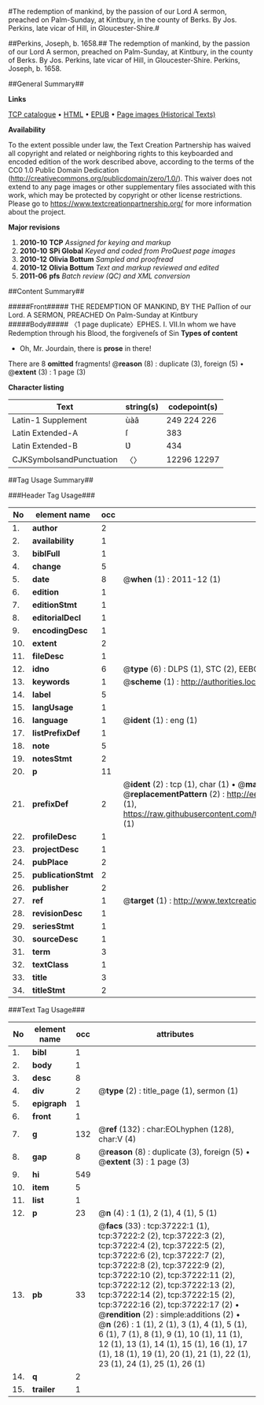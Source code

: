 #The redemption of mankind, by the passion of our Lord A sermon, preached on Palm-Sunday, at Kintbury, in the county of Berks. By Jos. Perkins, late vicar of Hill, in Gloucester-Shire.#

##Perkins, Joseph, b. 1658.##
The redemption of mankind, by the passion of our Lord A sermon, preached on Palm-Sunday, at Kintbury, in the county of Berks. By Jos. Perkins, late vicar of Hill, in Gloucester-Shire.
Perkins, Joseph, b. 1658.

##General Summary##

**Links**

[TCP catalogue](http://www.ota.ox.ac.uk/tcp/)  • 
[HTML](http://tei.it.ox.ac.uk/tcp/Texts-HTML/free/A54/A54378.html)  • 
[EPUB](http://tei.it.ox.ac.uk/tcp/Texts-EPUB/free/A54/A54378.epub) • 
[Page images (Historical Texts)](https://historicaltexts.jisc.ac.uk/eebo-99832748e)

**Availability**

To the extent possible under law, the Text Creation Partnership has waived all copyright and related or neighboring rights to this keyboarded and encoded edition of the work described above, according to the terms of the CC0 1.0 Public Domain Dedication (http://creativecommons.org/publicdomain/zero/1.0/). This waiver does not extend to any page images or other supplementary files associated with this work, which may be protected by copyright or other license restrictions. Please go to https://www.textcreationpartnership.org/ for more information about the project.

**Major revisions**

1. __2010-10__ __TCP__ *Assigned for keying and markup*
1. __2010-10__ __SPi Global__ *Keyed and coded from ProQuest page images*
1. __2010-12__ __Olivia Bottum__ *Sampled and proofread*
1. __2010-12__ __Olivia Bottum__ *Text and markup reviewed and edited*
1. __2011-06__ __pfs__ *Batch review (QC) and XML conversion*

##Content Summary##

#####Front#####
THE REDEMPTION OF MANKIND, BY THE Paſſion of our Lord. A SERMON, PREACHED On Palm-Sunday at Kintbury
#####Body#####
〈1 page duplicate〉EPHES. I. VII.In whom we have Redemption through his Blood, the forgiveneſs of Sin
**Types of content**

  * Oh, Mr. Jourdain, there is **prose** in there!

There are 8 **omitted** fragments! 
 @__reason__ (8) : duplicate (3), foreign (5)  •  @__extent__ (3) : 1 page (3)

**Character listing**


|Text|string(s)|codepoint(s)|
|---|---|---|
|Latin-1 Supplement|ùàâ|249 224 226|
|Latin Extended-A|ſ|383|
|Latin Extended-B|Ʋ|434|
|CJKSymbolsandPunctuation|〈〉|12296 12297|

##Tag Usage Summary##

###Header Tag Usage###

|No|element name|occ|attributes|
|---|---|---|---|
|1.|__author__|2||
|2.|__availability__|1||
|3.|__biblFull__|1||
|4.|__change__|5||
|5.|__date__|8| @__when__ (1) : 2011-12 (1)|
|6.|__edition__|1||
|7.|__editionStmt__|1||
|8.|__editorialDecl__|1||
|9.|__encodingDesc__|1||
|10.|__extent__|2||
|11.|__fileDesc__|1||
|12.|__idno__|6| @__type__ (6) : DLPS (1), STC (2), EEBO-CITATION (1), PROQUEST (1), VID (1)|
|13.|__keywords__|1| @__scheme__ (1) : http://authorities.loc.gov/ (1)|
|14.|__label__|5||
|15.|__langUsage__|1||
|16.|__language__|1| @__ident__ (1) : eng (1)|
|17.|__listPrefixDef__|1||
|18.|__note__|5||
|19.|__notesStmt__|2||
|20.|__p__|11||
|21.|__prefixDef__|2| @__ident__ (2) : tcp (1), char (1)  •  @__matchPattern__ (2) : ([0-9\-]+):([0-9IVX]+) (1), (.+) (1)  •  @__replacementPattern__ (2) : http://eebo.chadwyck.com/downloadtiff?vid=$1&page=$2 (1), https://raw.githubusercontent.com/textcreationpartnership/Texts/master/tcpchars.xml#$1 (1)|
|22.|__profileDesc__|1||
|23.|__projectDesc__|1||
|24.|__pubPlace__|2||
|25.|__publicationStmt__|2||
|26.|__publisher__|2||
|27.|__ref__|1| @__target__ (1) : http://www.textcreationpartnership.org/docs/. (1)|
|28.|__revisionDesc__|1||
|29.|__seriesStmt__|1||
|30.|__sourceDesc__|1||
|31.|__term__|3||
|32.|__textClass__|1||
|33.|__title__|3||
|34.|__titleStmt__|2||


###Text Tag Usage###

|No|element name|occ|attributes|
|---|---|---|---|
|1.|__bibl__|1||
|2.|__body__|1||
|3.|__desc__|8||
|4.|__div__|2| @__type__ (2) : title_page (1), sermon (1)|
|5.|__epigraph__|1||
|6.|__front__|1||
|7.|__g__|132| @__ref__ (132) : char:EOLhyphen (128), char:V (4)|
|8.|__gap__|8| @__reason__ (8) : duplicate (3), foreign (5)  •  @__extent__ (3) : 1 page (3)|
|9.|__hi__|549||
|10.|__item__|5||
|11.|__list__|1||
|12.|__p__|23| @__n__ (4) : 1 (1), 2 (1), 4 (1), 5 (1)|
|13.|__pb__|33| @__facs__ (33) : tcp:37222:1 (1), tcp:37222:2 (2), tcp:37222:3 (2), tcp:37222:4 (2), tcp:37222:5 (2), tcp:37222:6 (2), tcp:37222:7 (2), tcp:37222:8 (2), tcp:37222:9 (2), tcp:37222:10 (2), tcp:37222:11 (2), tcp:37222:12 (2), tcp:37222:13 (2), tcp:37222:14 (2), tcp:37222:15 (2), tcp:37222:16 (2), tcp:37222:17 (2)  •  @__rendition__ (2) : simple:additions (2)  •  @__n__ (26) : 1 (1), 2 (1), 3 (1), 4 (1), 5 (1), 6 (1), 7 (1), 8 (1), 9 (1), 10 (1), 11 (1), 12 (1), 13 (1), 14 (1), 15 (1), 16 (1), 17 (1), 18 (1), 19 (1), 20 (1), 21 (1), 22 (1), 23 (1), 24 (1), 25 (1), 26 (1)|
|14.|__q__|2||
|15.|__trailer__|1||
